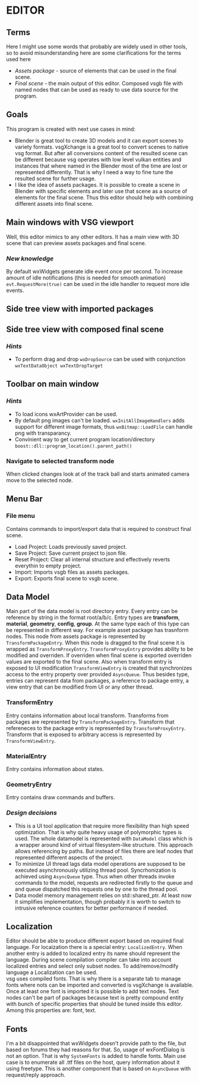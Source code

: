 # __EDITOR__
## Terms
Here I might use some words that probably are widely used in other tools, so to avoid misunderstanding here are some clarifications for the terms used here
- _Assets package_ - source of elements that can be used in the final scene.
- _Final scene_ - the main output of this editor. Composed vsgb file with named nodes that can be used as ready to use data source for the program.
## Goals
This program is created with next use cases in mind:
- Blender is great tool to create 3D models and it can export scenes to variety formats. vsgXchange is a great tool to convert scenes to native vsg format. But after all conversions content of the resulted scene can be different because vsg operates with low level vulkan entities and instances that where named in the Blender most of the time are lost or represented differently. That is why I need a way to fine tune the resulted scene for further usage.
- I like the idea of assets packages. It is possible to create a scene in Blender with specific elements and later use that scene as a source of elements for the final scene. Thus this editor should help with combining different assets into final scene.

## Main windows with VSG viewport
Well, this editor mimics to any other editors. It has a main view with 3D scene that can preview assets packages and final scene. 

### _New knowledge_
By default wxWidgets generate idle event once per second. To increase amount of idle notifications (this is needed for smooth animation) ```evt.RequestMore(true)``` can be used in the idle handler to request more idle events.

## Side tree view with imported packages

## Side tree view with composed final scene
### _Hints_
- To perform drag and drop ```wxDropSource``` can be used with conjunction ```wxTextDataObject wxTextDropTarget```

## Toolbar on main window
### _Hints_
- To load icons wxArtProvider can be used. 
- By default png images can't be loaded. ```wxInitAllImageHandlers``` adds support for different image formats, thus ```wxBitmap::LoadFile``` can handle png with transparancy.
- Convinient way to get current program location/directory ```boost::dll::program_location().parent_path()```
### Navigate to selected transform node 
When clicked changes look at of the track ball and starts animated camera move to the selected node.

## Menu Bar
### File menu
Contains commands to import/export data that is required to construct final scene. 
- Load Project: Loads previously saved project.
- Save Project: Save current project to json file.
- Reset Project: Clear all internal structure and effectively reverts everythin to empty project.
- Import: Imports vsgb files as assets packages.
- Export: Exports final scene to vsgb scene.

## Data Model
Main part of the data model is root directory entry. Every entry can be reference by string in the format root/a/b/c. Entry types are **transform**, **material**, **geometry**, **config**, **group**. At the same type each of this type can be represented in different way. For example asset package has trasnform nodes. This node from assets package is represented by ```TransformPackageEntry```. When this node is dragged to the final scene it is wrapped as ```TransformProxyEntry```. ```TransformProxyEntry``` provides ability to be modified and overriden. If overriden when final scene is exported overriden values are exported to the final scene. Also when transform entry is exposed to UI modification ```TransformViewEntry``` is created that synchronizes access to the entry property over provided ```AsyncQueue```. Thus besides type, entries can represent data from packages, a reference to package entry, a view entry that can be modified from UI or any other thread.

### TransformEntry
Entry contains information about local transform. Transforms from packages are represented by ```TransformPackageEntry```. Transform that refereneces to the package entry is represented by ```TransformProxyEntry```. Transform that is exposed to arbitrary access is represented by ```TransformViewEntry```.

### MaterialEntry
Entry contains information about states.

### GeometryEntry
Entry contains draw commands and buffers.


### _Design decisions_
- This is a UI tool application that require more flexibility than high speed optimization. That is why quite heavy usage of polymorphic types is used. The whole datamodel is represented with ```DataModel``` class which is a wrapper around kind of virtual filesystem-like structure. This approach allows referencing by paths. But instead of files there are leaf nodes that represented different aspects of the project. 
- To minimize UI thread lags data model operations are supposed to be executed asynchronously utilizing thread pool. Syncrhonization is achieved using ```AsyncQueue``` type. Thus when other threads invoke commands to the model, requests are redirected firstly to the queue and and queue dispatched this requests one by one to the thread pool. 
- Data model memory management relies on std::shared_ptr. At least now it simplifies implementation, though probably it is worth to switch to intrusive reference counters for better performance if needed.

## Localization
Editor should be able to produce different export based on required final language. For locaization there is a special entry: ```LocalizedEntry```. When another entry is added to localized entry its name should represent the language. During scene compilation compiler can take into account localized entries and select only subset nodes. To add/remove/modify language a Localization can be used.  
vsg uses compiled fonts. That is why there is a separate tab to manage fonts where nots can be imported and converted is vsgXchange is available. Once at least one font is imported it is possible to add text nodes. Text nodes can't be part of packages because text is pretty compound entity with bunch of specific properties that should be tuned inside this editor. Among this properties are: font, text.

## Fonts 
I'm a bit disappointed that wxWidgets doesn't provide path to the file, but based on forums they had reasons for that. So, usage of wxFontDialog is not an option. That is why ```SystemFonts``` is added to handle fonts. Main use case is to enumerate all .ttf files on the host, query information about it using freetype. This is another component that is based on ```AsyncQueue``` with request/reply approach. 
